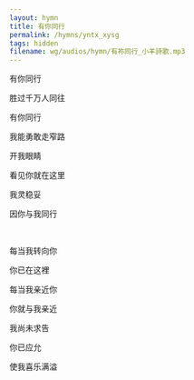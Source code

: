 ```yaml
---
layout: hymn
title: 有你同行
permalink: /hymns/yntx_xysg
tags: hidden
filename: wg/audios/hymn/有祢同行_小羊詩歌.mp3
---
```


有你同行

胜过千万人同往

有你同行

我能勇敢走窄路

开我眼睛

看见你就在这里

我灵稳妥

因你与我同行

<br>

每当我转向你

你已在这裡

每当我亲近你

你就与我亲近

我尚未求告

你已应允

使我喜乐满溢

<br>

<br>